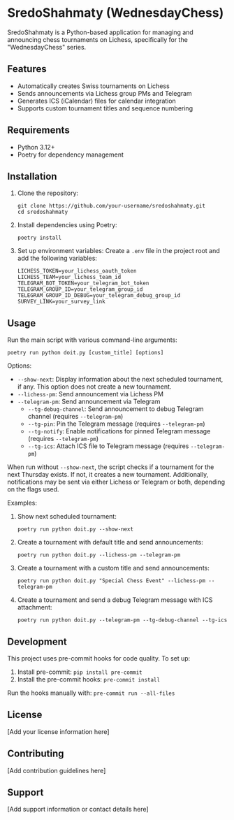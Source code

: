 # SredoShahmaty (WednesdayChess)

SredoShahmaty is a Python-based application for managing and announcing chess tournaments on Lichess, specifically for the "WednesdayChess" series.

## Features

- Automatically creates Swiss tournaments on Lichess
- Sends announcements via Lichess group PMs and Telegram
- Generates ICS (iCalendar) files for calendar integration
- Supports custom tournament titles and sequence numbering

## Requirements

- Python 3.12+
- Poetry for dependency management

## Installation

1. Clone the repository:
   ```
   git clone https://github.com/your-username/sredoshahmaty.git
   cd sredoshahmaty
   ```

2. Install dependencies using Poetry:
   ```
   poetry install
   ```

3. Set up environment variables:
   Create a `.env` file in the project root and add the following variables:
   ```
   LICHESS_TOKEN=your_lichess_oauth_token
   LICHESS_TEAM=your_lichess_team_id
   TELEGRAM_BOT_TOKEN=your_telegram_bot_token
   TELEGRAM_GROUP_ID=your_telegram_group_id
   TELEGRAM_GROUP_ID_DEBUG=your_telegram_debug_group_id
   SURVEY_LINK=your_survey_link
   ```

## Usage

Run the main script with various command-line arguments:

```
poetry run python doit.py [custom_title] [options]
```

Options:
- `--show-next`: Display information about the next scheduled tournament, if any. This option does not create a new tournament.
- `--lichess-pm`: Send announcement via Lichess PM
- `--telegram-pm`: Send announcement via Telegram
  - `--tg-debug-channel`: Send announcement to debug Telegram channel (requires `--telegram-pm`)
  - `--tg-pin`: Pin the Telegram message (requires `--telegram-pm`)
  - `--tg-notify`: Enable notifications for pinned Telegram message (requires `--telegram-pm`)
  - `--tg-ics`: Attach ICS file to Telegram message (requires `--telegram-pm`)

When run without `--show-next`, the script checks if a tournament for the next Thursday exists. If not, it creates a new tournament. Additionally, notifications may be sent via either Lichess or Telegram or both, depending on the flags used.

Examples:

1. Show next scheduled tournament:
   ```
   poetry run python doit.py --show-next
   ```

2. Create a tournament with default title and send announcements:
   ```
   poetry run python doit.py --lichess-pm --telegram-pm
   ```

3. Create a tournament with a custom title and send announcements:
   ```
   poetry run python doit.py "Special Chess Event" --lichess-pm --telegram-pm
   ```

4. Create a tournament and send a debug Telegram message with ICS attachment:
   ```
   poetry run python doit.py --telegram-pm --tg-debug-channel --tg-ics
   ```

## Development

This project uses pre-commit hooks for code quality. To set up:

1. Install pre-commit: `pip install pre-commit`
2. Install the pre-commit hooks: `pre-commit install`

Run the hooks manually with: `pre-commit run --all-files`

## License

[Add your license information here]

## Contributing

[Add contribution guidelines here]

## Support

[Add support information or contact details here]
